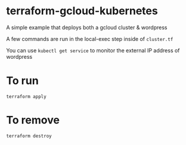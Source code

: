 
# terraform-gcloud-kubernetes

A simple example that deploys both a gcloud cluster & wordpress


A few commands are run in the local-exec step inside of `cluster.tf`

You can use `kubectl get service` to monitor the external IP address of wordpress



# To run

`terraform apply`

# To remove

`terraform destroy`
